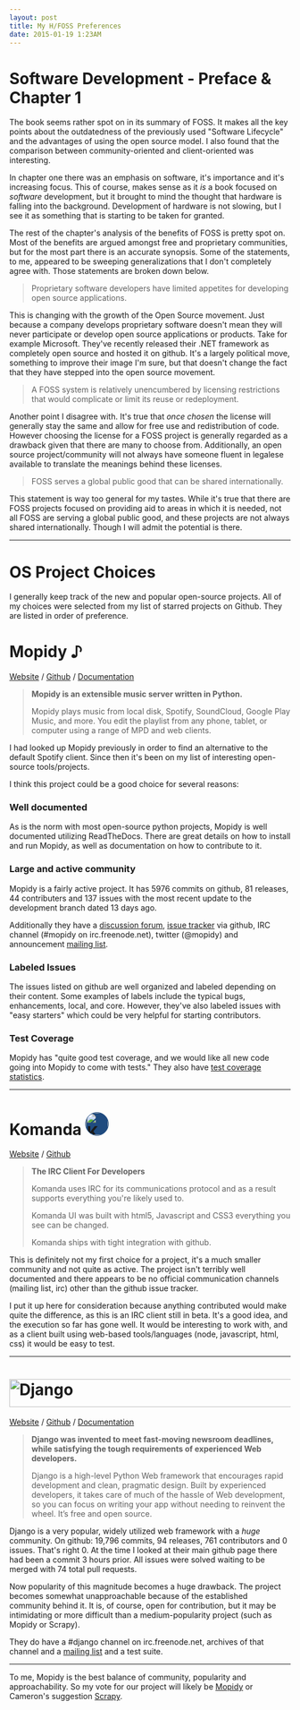 ```yaml
---
layout: post
title: My H/FOSS Preferences
date: 2015-01-19 1:23AM
---
```

# Software Development - Preface & Chapter 1

The book seems rather spot on in its summary of FOSS. It makes all the key points about the outdatedness of the previously used "Software Lifecycle" and the advantages of using the open source model. I also found that the comparison between community-oriented and client-oriented was interesting. 

In chapter one there was an emphasis on software, it's importance and it's increasing focus. This of course, makes sense as it *is* a book focused on *software* development, but it brought to mind the thought that hardware is falling into the background. Development of hardware is not slowing, but I see it as something that is starting to be taken for granted. 

The rest of the chapter's analysis of the benefits of FOSS is pretty spot on. Most of the benefits are argued amongst free and proprietary communities, but for the most part there is an accurate synopsis. Some of the statements, to me, appeared to be sweeping generalizations that I don't completely agree with. Those statements are broken down below.

>Proprietary software developers have limited appetites for developing open source applications.

This is changing with the growth of the Open Source movement. Just because a company develops proprietary software doesn't mean they will never participate or develop open source applications or products. Take for example Microsoft. They've recently released their .NET framework as completely open source and hosted it on github. It's a largely political move, something to improve their image I'm sure, but that doesn't change the fact that they have stepped into the open source movement. 

>A FOSS system is relatively unencumbered by licensing restrictions that would complicate or limit its reuse or redeployment.

Another point I disagree with. It's true that *once chosen* the license will generally stay the same and allow for free use and redistribution of code. However choosing the license for a FOSS project is generally regarded as a drawback given that there are many to choose from. Additionally, an open source project/community will not always have someone fluent in legalese available to translate the meanings behind these licenses. 

>FOSS serves a global public good that can be shared internationally.

This statement is way too general for my tastes. While it's true that there are FOSS projects focused on providing aid to areas in which it is needed, not all FOSS are serving a global public good, and these projects are not always shared internationally. Though I will admit the potential is there. 

---

# OS Project Choices 

I generally keep track of the new and popular open-source projects. All of my choices were selected from my list of starred projects on Github. They are listed in order of preference.

# Mopidy ♪

[Website](https://www.mopidy.com/) / [Github](https://github.com/mopidy/mopidy) / [Documentation](https://docs.mopidy.com/)
> **Mopidy is an extensible music server written in Python.**
> 
> Mopidy plays music from local disk, Spotify, SoundCloud, Google Play Music, 
> and more. You edit the playlist from any phone, tablet, or computer using a 
> range of MPD and web clients.

I had looked up Mopidy previously in order to find an alternative to the default Spotify client. Since then it's been on my list of interesting open-source tools/projects. 

I think this project could be a good choice for several reasons:

### Well documented
As is the norm with most open-source python projects, Mopidy is well documented utilizing ReadTheDocs. There are great details on how to install and run Mopidy, as well as documentation on how to contribute to it. 

### Large and active community
Mopidy is a fairly active project. It has 5976 commits on github, 81 releases, 44 contributers and 137 issues with the most recent update to the development branch dated 13 days ago. 

Additionally they have a [discussion forum](https://discuss.mopidy.com/), [issue tracker](https://github.com/mopidy/mopidy/issues) via github, IRC channel (#mopidy on irc.freenode.net), twitter (@mopidy) and announcement [mailing list](https://groups.google.com/forum/?fromgroups=#!forum/mopidy). 

### Labeled Issues
The issues listed on github are well organized and labeled depending on their content. Some examples of labels include the typical bugs, enhancements, local, and core. However, they've also labeled issues with "easy starters" which could be very helpful for starting contributors. 

### Test Coverage
Mopidy has "quite good test coverage, and we would like all new code going into Mopidy to come with tests." They also have [test coverage statistics](https://coveralls.io/r/mopidy/mopidy).

---

# Komanda <img src="http://komanda.io/image/komanda-solid.png" alt="Komanda" height="40px" width="40px" style="background-color:#1F4B7F;border-radius:100%;border:1px #1F4B7F solid">

[Website](http://komanda.io/) / [Github](https://github.com/mephux/komanda)
> **The IRC Client For Developers**
> 
> Komanda uses IRC for its communications protocol and as a result supports everything you're likely used to.
> 
> Komanda UI was built with html5, Javascript and CSS3 everything you see can be changed. 
> 
> Komanda ships with tight integration with github. 

This is definitely not my first choice for a project, it's a much smaller community and not quite as active. The project isn't terribly well documented and there appears to be no official communication channels (mailing list, irc) other than the github issue tracker. 

I put it up here for consideration because anything contributed would make quite the difference, as this is an IRC client still in beta. It's a good idea, and the execution so far has gone well. It would be interesting to work with, and as a client built using web-based tools/languages (node, javascript, html, css) it would be easy to test. 

---

# <img src="https://www.djangoproject.com/s/img/logos/django-logo-positive.svg" alt="Django" height="50px" width="600px">

[Website](https://www.djangoproject.com/) / [Github](https://github.com/django/django) / [Documentation](https://docs.djangoproject.com/en/1.7/)

> **Django was invented to meet fast-moving newsroom deadlines, while satisfying the tough requirements of experienced Web developers.**
> 
> Django is a high-level Python Web framework that encourages rapid development and clean, pragmatic design. Built by experienced developers, it takes care of much of the hassle of Web development, so you can focus on writing your app without needing to reinvent the wheel. It’s free and open source. 

Django is a very popular, widely utilized web framework with a *huge* community. On github: 19,796 commits, 94 releases, 761 contributors and 0 issues. That's right 0. At the time I looked at their main github page there had been a commit 3 hours prior. All issues were solved waiting to be merged with 74 total pull requests.

Now popularity of this magnitude becomes a huge drawback. The project becomes somewhat unapproachable because of the established community behind it. It is, of course, open for contribution, but it may be intimidating or more difficult than a medium-popularity project (such as Mopidy or Scrapy). 

They do have a #django channel on irc.freenode.net, archives of that channel and a [mailing list](https://groups.google.com/group/django-users) and a test suite. 

---

To me, Mopidy is the best balance of community, popularity and approachability. So my vote for our project will likely be [Mopidy](https://www.mopidy.com/) or Cameron's suggestion [Scrapy](http://scrapy.org/). 